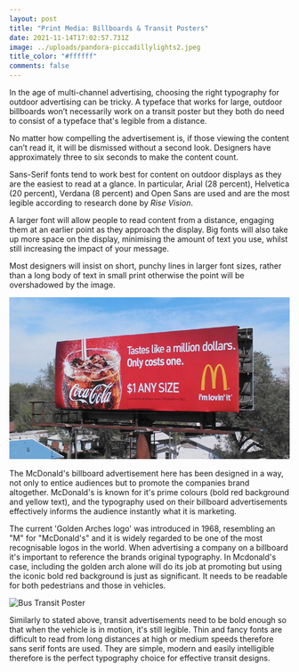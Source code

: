 ```yaml
---
layout: post
title: "Print Media: Billboards & Transit Posters"
date: 2021-11-14T17:02:57.731Z
image: ../uploads/pandora-piccadillylights2.jpeg
title_color: "#ffffff"
comments: false
---
```

In the age of multi-channel advertising, choosing the right typography for outdoor advertising can be tricky. A typeface that works for large, outdoor billboards won’t necessarily work on a transit poster but they both do need to consist of a typeface that's legible from a distance.

No matter how compelling the advertisement is, if those viewing the content can’t read it, it will be dismissed without a second look. Designers have approximately three to six seconds to make the content count.

Sans-Serif fonts tend to work best for content on outdoor displays as they are the easiest to read at a glance. In particular, Arial (28 percent), Helvetica (20 percent), Verdana (8 percent) and Open Sans are used and are the most legible according to research done by *Rise Vision*.

A larger font will allow people to read content from a distance, engaging them at an earlier point as they approach the display. Big fonts will also take up more space on the display, minimising the amount of text you use, whilst still increasing the impact of your message. 

Most designers will insist on short, punchy lines in larger font sizes, rather than a long body of text in small print otherwise the point will be overshadowed by the image.

![Mcdonald's Billboard Advert](../uploads/mcdonalds-billboard-advertising-campaign-03-800x460.jpeg)

The McDonald's billboard advertisement here has been designed in a way, not only to entice audiences but to promote the companies brand altogether. McDonald's is known for it's prime colours (bold red background and yellow text), and the typography used on their billboard advertisements effectively informs the audience instantly what it is marketing. 

The current 'Golden Arches logo' was introduced in 1968, resembling an "M" for "McDonald's" and it is widely regarded to be one of the most recognisable logos in the world. When advertising a company on a billboard it's important to reference the brands original typography. In Mcdonald's case, including the golden arch alone will do its job at promoting but using the iconic bold red background is just as significant. It needs to be readable for both pedestrians and those in vehicles. 

![](../uploads/bus_final.png "Bus Transit Poster")

Similarly to stated above, transit advertisements need to be bold enough so that when the vehicle is in motion, it's still legible. Thin and fancy fonts are difficult to read from long distances at high or medium speeds therefore sans serif fonts are used. They are simple, modern and easily intelligible therefore is the perfect typography choice for effective transit designs.